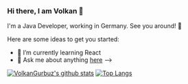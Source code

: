 ### Hi there, I am Volkan 👋 

I'm a Java Developer, working in Germany. See you around! 👋  

Here are some ideas to get you started:

- 🌱 I’m currently learning React
- 💬 Ask me about anything [here](https://github.com/volkangurbuz/volkangurbuz/issues)
-->


[![VolkanGurbuz's github stats](https://github-readme-stats.vercel.app/api?username=volkangurbuz)](https://github.com/volkangurbuz/github-readme-stats) [![Top Langs](https://github-readme-stats.vercel.app/api/top-langs/?username=volkangurbuz&layout=compact)](https://github.com/volkangurbuz/github-readme-stats)


